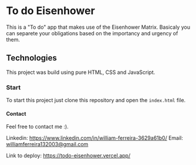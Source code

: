 # To do Eisenhower

This is a "To do" app that makes use of the Eisenhower Matrix. Basicaly you can separete your obligations based on the importancy and urgency of them.

## Technologies

This project was build using pure HTML, CSS and JavaScript.

### Start

To start this project just clone this repository and open the `index.html` file.

#### Contact

Feel free to contact me :).

Linkedin: https://www.linkedin.com/in/william-ferreira-3629a61b0/
Email: williamferreira132003@gmail.com

Link to deploy: https://todo-eisenhower.vercel.app/